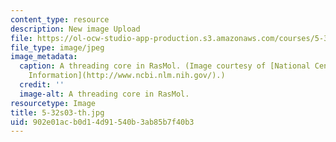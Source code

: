 ```yaml
---
content_type: resource
description: New image Upload
file: https://ol-ocw-studio-app-production.s3.amazonaws.com/courses/5-32-intermediate-chemical-experimentation-spring-2003/902e01acb0d14d91540b3ab85b7f40b3_5-32s03-th.jpg
file_type: image/jpeg
image_metadata:
  caption: A threading core in RasMol. (Image courtesy of [National Center for Biotechnology
    Information](http://www.ncbi.nlm.nih.gov/).)
  credit: ''
  image-alt: A threading core in RasMol.
resourcetype: Image
title: 5-32s03-th.jpg
uid: 902e01ac-b0d1-4d91-540b-3ab85b7f40b3
---
```

